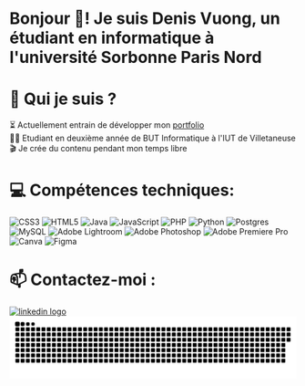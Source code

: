 # Bonjour 👋! Je suis Denis Vuong, un étudiant en informatique à l'université Sorbonne Paris Nord

###

# 🤔 Qui je suis ?
⏳ Actuellement entrain de développer mon [portfolio](https://denisvuong.github.io/)<br>
👨‍🎓 Etudiant en deuxième année de BUT Informatique à l'IUT de Villetaneuse<br>
🎬 Je crée du contenu pendant mon temps libre<br>

###

# 💻 Compétences techniques:
![CSS3](https://img.shields.io/badge/css3-%231572B6.svg?style=for-the-badge&logo=css3&logoColor=white) ![HTML5](https://img.shields.io/badge/html5-%23E34F26.svg?style=for-the-badge&logo=html5&logoColor=white) ![Java](https://img.shields.io/badge/java-%23ED8B00.svg?style=for-the-badge&logo=openjdk&logoColor=white) ![JavaScript](https://img.shields.io/badge/javascript-%23323330.svg?style=for-the-badge&logo=javascript&logoColor=%23F7DF1E) ![PHP](https://img.shields.io/badge/php-%23777BB4.svg?style=for-the-badge&logo=php&logoColor=white) ![Python](https://img.shields.io/badge/python-3670A0?style=for-the-badge&logo=python&logoColor=ffdd54) ![Postgres](https://img.shields.io/badge/postgres-%23316192.svg?style=for-the-badge&logo=postgresql&logoColor=white) ![MySQL](https://img.shields.io/badge/mysql-4479A1.svg?style=for-the-badge&logo=mysql&logoColor=white) ![Adobe Lightroom](https://img.shields.io/badge/Adobe%20Lightroom-31A8FF.svg?style=for-the-badge&logo=Adobe%20Lightroom&logoColor=white) ![Adobe Photoshop](https://img.shields.io/badge/adobe%20photoshop-%2331A8FF.svg?style=for-the-badge&logo=adobe%20photoshop&logoColor=white) ![Adobe Premiere Pro](https://img.shields.io/badge/Adobe%20Premiere%20Pro-9999FF.svg?style=for-the-badge&logo=Adobe%20Premiere%20Pro&logoColor=white) ![Canva](https://img.shields.io/badge/Canva-%2300C4CC.svg?style=for-the-badge&logo=Canva&logoColor=white) ![Figma](https://img.shields.io/badge/figma-%23F24E1E.svg?style=for-the-badge&logo=figma&logoColor=white)


###

# 📫 Contactez-moi :
<a href="https://www.linkedin.com/in/denisvuong/" target="_blank">
  <img src="https://img.shields.io/static/v1?message=LinkedIn&logo=linkedin&label=&color=0077B5&logoColor=white&labelColor=&style=for-the-badge" height="35" alt="linkedin logo" />
</a>




<br clear="both">

<picture>
  <source media="(prefers-color-scheme: dark)" srcset="https://raw.githubusercontent.com/DenisVuong/DenisVuong/output/github-snake-dark.svg" />
  <source media="(prefers-color-scheme: light)" srcset="https://raw.githubusercontent.com/DenisVuong/DenisVuong/output/github-snake.svg" />
  <img alt="github-snake" src="https://raw.githubusercontent.com/DenisVuong/DenisVuong/output/github-snake.svg" />
</picture>
